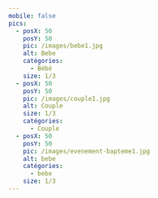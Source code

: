 ```yaml
---
mobile: false
pics:
  - posX: 50
    posY: 50
    pic: /images/bebe1.jpg
    alt: Bebe
    catégories:
      - Bébé
    size: 1/3
  - posX: 50
    posY: 50
    pic: /images/couple1.jpg
    alt: Couple
    size: 1/3
    catégories:
      - Couple
  - posX: 50
    posY: 50
    pic: /images/evenement-bapteme1.jpg
    alt: bebe
    catégories:
      - bebe
    size: 1/3
---
```

